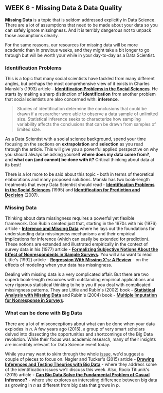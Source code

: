 ## WEEK 6 - Missing Data & Data Quality

__Missing Data__ is a topic that is seldom addressed explicitly in Data Science. There are a lot of assumptions that need to be made about your data so you can safely ignore missingness. And it is terribly dangerous not to unpack those assumptions clearly.  

For the same reasons, our resources for missing data will be more academic than in previous weeks, and they might take a bit longer to go through but will be worth your while in your day-to-day as a Data Scientist.


### Identification Problems

This is a topic that many social scientists have tackled from many different angles, but perhaps the most comprehensive view of it exists in Charles Manski's (1993) article - [__Identification Problems in the Social Sciences__](https://www.jstor.org/stable/pdf/271005.pdf?seq=1). He starts by making a sharp distinction of __identification__ from another problem that social scientists are also concerned with: __inference__.

> Studies of identification determine the conclusions that could be drawn if a researcher were able to observe a data sample of unlimited size. Statistical inference seeks to characterize how sampling variability affects the conclusions that can be drawn from samples of limited size.

As a Data Scientist with a social science background, spend your time focusing on the sections on __extrapolation__ and __selection__ as you read through the article. This will give you a powerful applied perspective on why you should always be asking yourself __where does my data come from?__, and __what can (and cannot) be done with it?__ Critical thinking about data at its best!

There is a lot more to be said about this topic - both in terms of theoretical elaborations and many proposed solutions. Manski has two book-length treatments that every Data Scientist should read - [__Identification Problems in the Social Sciences__](https://www.hup.harvard.edu/catalog.php?isbn=9780674442849) (1995) and  [__Identification for Prediction and Decision__](https://www.hup.harvard.edu/catalog.php?isbn=9780674026537) (2007).

### Missing Data

Thinking about data missingness requires a powerful yet flexible framework. Don Rubin created just that, starting in the 1970s with his (1976) article - [__Inference and Missing Data__](https://academic.oup.com/biomet/article-abstract/63/3/581/270932?redirectedFrom=fulltext) where he lays out the foundations for understanding data missingness mechanisms and their empirical implications for inference (which can easily be extended for prediction). These notions are extended and illustrated empirically in the context of survey data in his (1977) article - [__Formalizing Subjective Notions About the Effect of Nonrespondents in Sample Surveys__](https://www.jstor.org/stable/2286214?seq=1). You will also want to read Little's (1992) article - [__Regression With Missing X's: A Review__](https://www.jstor.org/stable/2290664?seq=1) - on the effects of modeling when your data has missingness.

Dealing with missing data is a very complicated affair. But there are two superb book-length resources with outstanding empirical applications and very rigorous statistical thinking to help you if you deal with complicated missingness patterns. They are Little and Rubin's (2002) book - [__Statistical Analysis with Missing Data__](https://onlinelibrary.wiley.com/doi/book/10.1002/9781119013563) and Rubin's (2004) book - [__Multiple Imputation for Nonresponse in Surveys__](https://www.wiley.com/en-us/Multiple+Imputation+for+Nonresponse+in+Surveys-p-9780471655749).

### What can be done with Big Data

There are a lot of misconceptions about what can be done when your data explodes in _n_. A few years ago (2015), a group of very smart scholars delved into dissecting the opportunities and shortcomings of the Big Data revolution. While their focus was academic research, many of their insights are incredibly relevant for Data Science event today.

While you may want to skim through the whole [issue](https://www.cambridge.org/core/journals/ps-political-science-and-politics/issue/F71EE285BFB51E27DCE368E94D5A0F8B), we'd suggest a couple of pieces to focus on. Nagler and Tucker's (2015) article - [__Drawing Inferences and Testing Theories with Big Data__](https://www.cambridge.org/core/journals/ps-political-science-and-politics/article/drawing-inferences-and-testing-theories-with-big-data/FBA853C140713FC45DB2ABCF91808B18) - where they address some of the identification issues we'll discuss this week. Also, Roc&iacute;o Titiunik's (2015) article - [__Can Big Data Solve the Fundamental Problem of Casual Inference?__](https://www.cambridge.org/core/journals/ps-political-science-and-politics/article/can-big-data-solve-the-fundamental-problem-of-causal-inference/A6737446D01B322A5EC9B8F138242B74) - where she explores an interesting difference between big data as growing in _n_ as different from big data that grows in _p_. 
